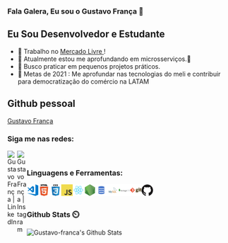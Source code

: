 ### Fala Galera, Eu sou o Gustavo França 👋


## Eu Sou Desenvolvedor e Estudante

- 🔭 Trabalho no [Mercado Livre ][website]!
- 🌱 Atualmente estou me aprofundando em microsserviços.🚀
- 👯 Busco praticar em pequenos projetos práticos.
- 🥅 Metas de 2021 : Me aprofundar nas tecnologias do meli e contribuir para democratização do comércio na LATAM

## Github pessoal 
[Gustavo França](https://github.com/Gustavo-franca/)

### Siga me nas redes:

[<img align="left" alt="Gustavo França | LinkedIn" width="22px" src="https://cdn.jsdelivr.net/npm/simple-icons@v3/icons/linkedin.svg" />][linkedin] [<img align="left" alt="Gustavo França | Instagram" width="22px" src="https://cdn.jsdelivr.net/npm/simple-icons@v3/icons/instagram.svg" />][instagram]

<br />

### Linguagens e Ferramentas:

<img align="left" alt="Visual Studio Code" width="26px" src="https://raw.githubusercontent.com/github/explore/80688e429a7d4ef2fca1e82350fe8e3517d3494d/topics/visual-studio-code/visual-studio-code.png" />

<img align="left" alt="HTML5" width="26px" src="https://raw.githubusercontent.com/github/explore/80688e429a7d4ef2fca1e82350fe8e3517d3494d/topics/html/html.png" />

<img align="left" alt="CSS3" width="26px" src="https://raw.githubusercontent.com/github/explore/80688e429a7d4ef2fca1e82350fe8e3517d3494d/topics/css/css.png" />

<img align="left" alt="JavaScript" width="26px" src="https://raw.githubusercontent.com/github/explore/80688e429a7d4ef2fca1e82350fe8e3517d3494d/topics/javascript/javascript.png" />

<img align="left" alt="React" width="26px" src="https://raw.githubusercontent.com/github/explore/80688e429a7d4ef2fca1e82350fe8e3517d3494d/topics/react/react.png" />

<img align="left" alt="Node.js" width="26px" src="https://raw.githubusercontent.com/github/explore/80688e429a7d4ef2fca1e82350fe8e3517d3494d/topics/nodejs/nodejs.png" />

<img align="left" alt="SQL" width="26px" src="https://raw.githubusercontent.com/github/explore/80688e429a7d4ef2fca1e82350fe8e3517d3494d/topics/sql/sql.png" />

<img align="left" alt="MySQL" width="26px" src="https://raw.githubusercontent.com/github/explore/80688e429a7d4ef2fca1e82350fe8e3517d3494d/topics/mysql/mysql.png" />

<img align="left" alt="MongoDB" width="26px" src="https://raw.githubusercontent.com/github/explore/80688e429a7d4ef2fca1e82350fe8e3517d3494d/topics/mongodb/mongodb.png" />

<img align="left" alt="Git" width="26px" src="https://raw.githubusercontent.com/github/explore/80688e429a7d4ef2fca1e82350fe8e3517d3494d/topics/git/git.png" />

<img align="left" alt="GitHub" width="26px" src="https://raw.githubusercontent.com/github/explore/78df643247d429f6cc873026c0622819ad797942/topics/github/github.png" />

<br />
<br />


### Github Stats ⏲️

  <img align="left" alt="Gustavo-franca's Github Stats" src="https://github-readme-stats.codestackr.vercel.app/api?username=Gustavo-franca&show_icons=true&hide_border=true" />

[website]: https://www.mercadolivre.com.br/


[instagram]: https://instagram.com/gustacfranca/
[linkedin]: https://www.linkedin.com/in/gustavocfranca/
